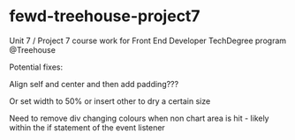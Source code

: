 # fewd-treehouse-project7
Unit 7 / Project 7 course work for Front End Developer TechDegree program @Treehouse

Potential fixes:

Align self and center and then add padding???

Or set width to 50% or insert other to dry a certain size 

Need to remove div changing colours when non chart area is hit - likely within the if statement of the event listener
